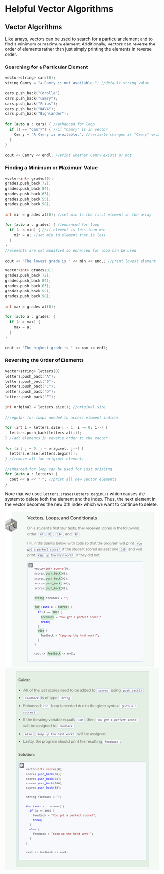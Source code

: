 # Helpful Vector Algorithms
## Vector Algorithms
Like arrays, vectors can be used to search for a particular element and to find a minimum or maximum element. Additionally, vectors can reverse the order of elements rather than just simply printing the elements in reverse order.

### Searching for a Particular Element
```cpp
vector<string> cars(0);
string Camry = "A Camry is not available."; //default string value

cars.push_back("Corolla");
cars.push_back("Camry");
cars.push_back("Prius");
cars.push_back("RAV4");
cars.push_back("Highlander");

for (auto a : cars) { //enhanced for loop
  if (a == "Camry") { //if "Camry" is in vector
    Camry = "A Camry is available."; //variable changes if "Camry" exists
  }
}
    
cout << Camry << endl; //print whether Camry exists or not
```

### Finding a Minimum or Maximum Value
```cpp
vector<int> grades(0);
grades.push_back(72);
grades.push_back(84);
grades.push_back(63);
grades.push_back(55);
grades.push_back(98);

int min = grades.at(0); //set min to the first element in the array

for (auto a : grades) { //enhanced for loop
  if (a < min) { //if element is less than min
    min = a; //set min to element that is less
  }
}
//elements are not modified so enhanced for loop can be used

cout << "The lowest grade is " << min << endl; //print lowest element
```

```cpp
vector<int> grades(0);
grades.push_back(72);
grades.push_back(84);
grades.push_back(63);
grades.push_back(55);
grades.push_back(98);
  
int max = grades.at(0);

for (auto a : grades) {
  if (a > max) {
    max = a;
  }
}

cout << "The highest grade is " << max << endl;
```

### Reversing the Order of Elements
```cpp
vector<string> letters(0);
letters.push_back("A");
letters.push_back("B");
letters.push_back("C");
letters.push_back("D");
letters.push_back("E");
    
int original = letters.size(); //original size
    
//regular for loops needed to access element indices

for (int i = letters.size() - 1; i >= 0; i--) {
  letters.push_back(letters.at(i));
} //add elements in reverse order to the vector
    
for (int j = 0; j < original; j++) {
  letters.erase(letters.begin());
} //remove all the original elements

//enhanced for loop can be used for just printing
for (auto a : letters) {
  cout << a << " "; //print all new vector elements
}
```

Note that we used `letters.erase(letters.begin())` which causes the system to delete both the element and the index. Thus, the next element in the vector becomes the new 0th index which we want to continue to delete.

![Question 6-1](_assets/Q6-1.png)
![Question 6-2](_assets/Q6-2.png)
